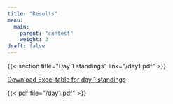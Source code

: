 ```yaml
---
title: "Results"
menu:
  main:
    parent: "contest"
    weight: 3
draft: false
---
```


{{< section title="Day 1 standings" link="/day1.pdf" >}}

[Download Excel table for day 1 standings](/day1.xlsx)

{{< pdf file="/day1.pdf" >}}

<!--
[Individual ranking](/ranking_individual.xlsx)

[Team ranking](/ranking_teams.xlsx)

{{< section title="Ranking - Individual" link="/ranking_individual.pdf" >}}
{{< pdf file="/ranking_individual.pdf" >}}

{{< section title="Ranking - Teams" link="/ranking_teams.pdf" >}}
{{< pdf file="/ranking_teams.pdf" >}}
-->
